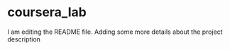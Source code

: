 # coursera_lab
I am editing the README file. Adding some more details about the project description
